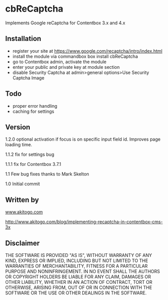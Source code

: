 # cbReCaptcha
Implements Google reCaptcha for Contentbox 3.x and 4.x

## Installation
- register your site at https://www.google.com/recaptcha/intro/index.html
- install the module via commandbox box install cbReCaptcha
- go to Contentbox admin, activate the module
- enter your public and private key at module section
- disable Security Captcha at admin>general options>Use Security Captcha Image

## Todo
- proper error handling
- caching for settings

## Version
1.2.0 optional activation if focus is on specific input field id. Improves page loading time.

1.1.2 fix for settings bug

1.1.1 fix for Contentbox 3.7.1

1.1 Few bug fixes thanks to Mark Skelton 

1.0 Initial commit

## Written by
www.akitogo.com

http://www.akitogo.com/blog/implementing-recaptcha-in-contentbox-cms-3x

## Disclaimer
THE SOFTWARE IS PROVIDED "AS IS", WITHOUT WARRANTY OF ANY KIND, EXPRESS OR IMPLIED, INCLUDING BUT NOT LIMITED TO THE WARRANTIES OF MERCHANTABILITY, FITNESS FOR A PARTICULAR PURPOSE AND NONINFRINGEMENT. IN NO EVENT SHALL THE AUTHORS OR COPYRIGHT HOLDERS BE LIABLE FOR ANY CLAIM, DAMAGES OR OTHER LIABILITY, WHETHER IN AN ACTION OF CONTRACT, TORT OR OTHERWISE, ARISING FROM, OUT OF OR IN CONNECTION WITH THE SOFTWARE OR THE USE OR OTHER DEALINGS IN THE SOFTWARE.


